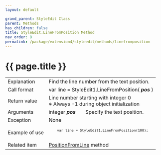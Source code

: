 ```yaml
---
layout: default

grand_parent: StyleEdit Class
parent: Methods
has_children: false
title: StyleEdit.LineFromPosition Method
nav_order: 8
permalink: /package/extension4/styleedit/methods/linefromposition
---
```

# {{ page.title }}

<table>
  <tr>
    <td>Explanation</td>
    <td colspan="2">Find the line number from the text position.</td>
  </tr>
  <tr>
    <td>Call format</td>
    <td colspan="2">var line = StyleEdit1.LineFromPosition( <b><i>pos</i></b> )</td>
  </tr>
  <tr>
    <td>Return value</td>
    <td colspan="2">Line number starting with integer 0<br>※ Always -1 during object initialization</td>
  </tr>  
  <tr>
    <td>Arguments</td>
    <td>integer <b><i>pos</i></b></td>
    <td>Specify the text position.</td>
  </tr>
  <tr>
    <td>Exception</td>
    <td colspan="2">None</td>
  </tr>
  <tr>
    <td>Example of use</td>
    <td colspan="2"><code><pre>
    var line = StyleEdit1.LineFromPosition(100);
    </pre></code></td>
  </tr>
  <tr>
    <td>Related item</td>
    <td colspan="2"><a href="/package/extension4/styleedit/methods/positionfromline">PositionFromLine</a> method</td>
  </tr>
</table>